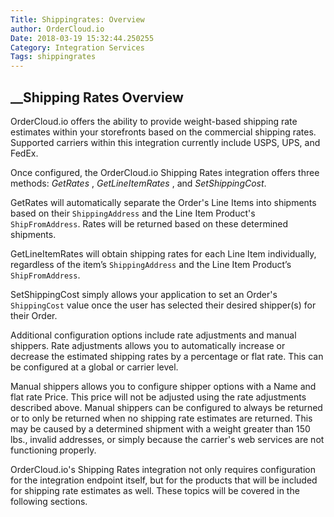 ```yaml
---
Title: Shippingrates: Overview
author: OrderCloud.io 
Date: 2018-03-19 15:32:44.250255
Category: Integration Services
Tags: shippingrates
---
```



##  __Shipping Rates Overview

OrderCloud.io offers the ability to provide weight-based shipping rate
estimates within your storefronts based on the commercial shipping rates.
Supported carriers within this integration currently include USPS, UPS, and
FedEx.

Once configured, the OrderCloud.io Shipping Rates integration offers three
methods: _GetRates_ , _GetLineItemRates_ , and _SetShippingCost_.

GetRates will automatically separate the Order's Line Items into shipments
based on their `ShippingAddress` and the Line Item Product's
`ShipFromAddress`. Rates will be returned based on these determined shipments.

GetLineItemRates will obtain shipping rates for each Line Item individually,
regardless of the item’s `ShippingAddress` and the Line Item Product’s
`ShipFromAddress`.

SetShippingCost simply allows your application to set an Order's
`ShippingCost` value once the user has selected their desired shipper(s) for
their Order.

Additional configuration options include rate adjustments and manual shippers.
Rate adjustments allows you to automatically increase or decrease the
estimated shipping rates by a percentage or flat rate. This can be configured
at a global or carrier level.

Manual shippers allows you to configure shipper options with a Name and flat
rate Price. This price will not be adjusted using the rate adjustments
described above. Manual shippers can be configured to always be returned or to
only be returned when no shipping rate estimates are returned. This may be
caused by a determined shipment with a weight greater than 150 lbs., invalid
addresses, or simply because the carrier's web services are not functioning
properly.

OrderCloud.io's Shipping Rates integration not only requires configuration for
the integration endpoint itself, but for the products that will be included
for shipping rate estimates as well. These topics will be covered in the
following sections.

